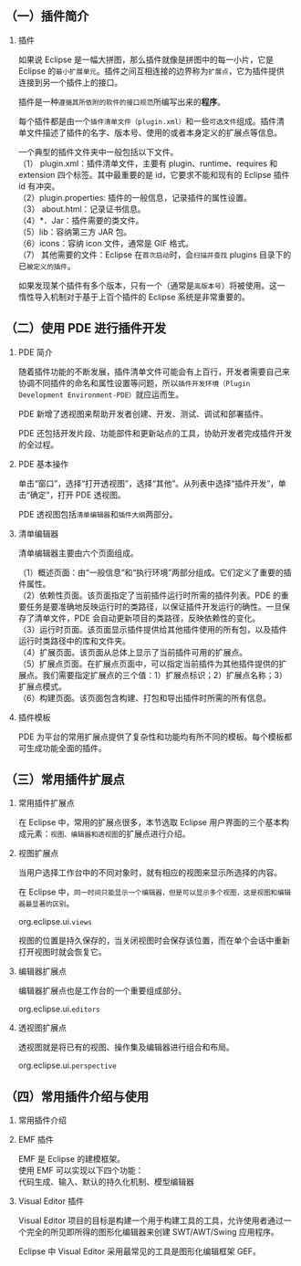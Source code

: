 ## （一）插件简介

1. 插件

   如果说 Eclipse 是一幅大拼图，那么插件就像是拼图中的每一小片，它是 Eclipse 的`最小扩展单元`。插件之间互相连接的边界称为`扩展点`，它为插件提供连接到另一个插件上的接口。

   插件是一种`遵循其所依附的软件的接口规范`所编写出来的**程序**。

   每个插件都是由一个`插件清单文件（plugin.xml）`和一些`可选文件`组成。插件清单文件描述了插件的名字、版本号、使用的或者本身定义的扩展点等信息。

   一个典型的插件文件夹中一般包括以下文件。  
   （1） plugin.xml：插件清单文件，主要有 plugin、runtime、requires 和 extension 四个标签。其中最重要的是 id，它要求不能和现有的 Eclipse 插件 id 有冲突。  
   （2）plugin.properties: 插件的一般信息，记录插件的属性设置。  
   （3） about.html：记录证书信息。  
   （4）\*．Jar：插件需要的类文件。  
   （5）lib：容纳第三方 JAR 包。  
   （6）icons：容纳 icon 文件，通常是 GIF 格式。  
   （7） 其他需要的文件：Eclipse 在`首次启动`时，会`扫描并查找` plugins 目录下的已`被定义的插件`。

   如果发现某个插件有多个版本，只有一个（通常是`高版本号`）将被使用。这一惰性导入机制对于基于上百个插件的 Eclipse 系统是非常重要的。

## （二）使用 PDE 进行插件开发

1. PDE 简介

   随着插件功能的不断发展，插件清单文件可能会有上百行，开发者需要自己来协调不同插件的命名和属性设置等问题，所以`插件开发环境（Plugin Development Environment-PDE）`就应运而生。

   PDE 新增了透视图来帮助开发者创建、开发、测试、调试和部署插件。

   PDE 还包括开发片段、功能部件和更新站点的工具，协助开发者完成插件开发的全过程。

2. PDE 基本操作

   单击“窗口”，选择“打开透视图”，选择“其他”。从列表中选择“插件开发”，单击“确定”，打开 PDE 透视图。

   PDE 透视图包括`清单编辑器`和`插件大纲`两部分。

3. 清单编辑器

   清单编辑器主要由六个页面组成。

   （1）概述页面：由“一般信息”和“执行环境”两部分组成。它们定义了重要的插件属性。  
   （2）依赖性页面。该页面指定了当前插件运行时所需的插件列表。PDE 的重要任务是要准确地反映运行时的类路径，以保证插件开发运行的确性。一旦保存了清单文件，PDE 会自动更新项目的类路径，反映依赖性的变化。  
   （3）运行时页面。该页面显示插件提供给其他插件使用的所有包，以及插件运行时类路径中的库和文件夹。  
   （4）扩展页面。该页面从总体上显示了当前插件可用的扩展点。  
   （5）扩展点页面。在扩展点页面中，可以指定当前插件为其他插件提供的扩展点。我们需要指定扩展点的三个值：1）扩展点标识；2）扩展点名称；3）扩展点模式。  
   （6）构建页面。该页面包含构建、打包和导出插件时所需的所有信息。

4. 插件模板

   PDE 为平台的常用扩展点提供了复杂性和功能均有所不同的模板。每个模板都可生成功能全面的插件。

## （三）常用插件扩展点

1. 常用插件扩展点

   在 Eclipse 中，常用的扩展点很多，本节选取 Eclipse 用户界面的三个基本构成元素：`视图、编辑器和透视图`的扩展点进行介绍。

2. 视图扩展点

   当用户选择工作台中的不同对象时，就有相应的视图来显示所选择的内容。

   在 Eclipse 中，`同一时间只能显示一个编辑器，但是可以显示多个视图，这是视图和编辑器最显著的区别`。

   org.eclipse.ui.`views`

   视图的位置是持久保存的，当关闭视图时会保存该位置，而在单个会话中重新打开视图时就会恢复它。

3. 编辑器扩展点

   编辑器扩展点也是工作台的一个重要组成部分。

   org.eclipse.ui.`editors`

4. 透视图扩展点

   透视图就是将已有的视图、操作集及编辑器进行组合和布局。

   org.eclipse.ui.`perspective`

## （四）常用插件介绍与使用

1.  常用插件介绍
2.  EMF 插件

    EMF 是 Eclipse 的建模框架。  
    使用 EMF 可以实现以下四个功能：  
    代码生成、输入、默认的持久化机制、模型编辑器

3.  Visual Editor 插件

    Visual Editor 项目的目标是构建一个用于构建工具的工具，允许使用者通过一个完全的所见即所得的图形化编辑器来创建 SWT/AWT/Swing 应用程序。

    Eclipse 中 Visual Editor 采用最常见的工具是图形化编辑框架 GEF。
